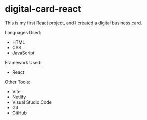 # digital-card-react

This is my first React project, and I created a digital business card.

Languages Used:
- HTML
- CSS
- JavaScript

Framework Used:
- React

Other Tools:
- Vite
- Netlify
- Visual Studio Code
- Git
- GitHub
